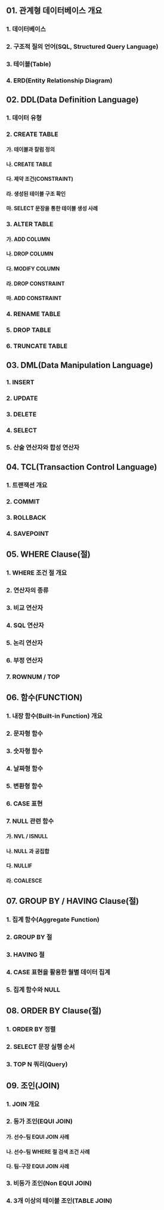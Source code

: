 ## 01. 관계형 데이터베이스 개요

### 1. 데이터베이스

> 

### 2. 구조적 질의 언어(SQL, Structured Query Language)

> 

### 3. 테이블(Table)

> 

### 4. ERD(Entity Relationship Diagram)

> 

## 02. DDL(Data Definition Language)

### 1. 데이터 유형

> 

### 2. CREATE TABLE

> 

#### 가. 테이블과 칼럼 정의

> 

#### 나. CREATE TABLE

> 

#### 다. 제약 조건(CONSTRAINT)

> 

#### 라. 생성된 테이블 구조 확인

> 

#### 마. SELECT 문장을 통한 테이블 생성 사례

> 

### 3. ALTER TABLE

> 

#### 가. ADD COLUMN

> 

#### 나. DROP COLUMN

> 

#### 다. MODIFY COLUMN

> 

#### 라. DROP CONSTRAINT

> 

#### 마. ADD CONSTRAINT

> 

### 4. RENAME TABLE

> 

### 5. DROP TABLE

> 

### 6. TRUNCATE TABLE

> 

## 03. DML(Data Manipulation Language)

> 

### 1. INSERT

> 

### 2. UPDATE

> 

### 3. DELETE

> 

### 4. SELECT

> 

### 5. 산술 연산자와 합성 연산자

> 

## 04. TCL(Transaction Control Language)

### 1. 트랜잭션 개요

> 

### 2. COMMIT

> 

### 3. ROLLBACK

> 

### 4. SAVEPOINT

> 

## 05. WHERE Clause(절)

### 1. WHERE 조건 절 개요

> 

### 2. 연산자의 종류

> 

### 3. 비교 연산자

> 

### 4. SQL 연산자

> 

### 5. 논리 연산자

> 

### 6. 부정 연산자

> 

### 7. ROWNUM / TOP

> 

## 06. 함수(FUNCTION)

### 1. 내장 함수(Built-in Function) 개요

> 

### 2. 문자형 함수

> 

### 3. 숫자형 함수

> 

### 4. 날짜형 함수

> 

### 5. 변환형 함수

> 

### 6. CASE 표현

> 

### 7. NULL 관련 함수

#### 가. NVL / ISNULL

> 

#### 나. NULL 과 공집합

> 

#### 다. NULLIF

> 

#### 라. COALESCE

> 

## 07. GROUP BY / HAVING Clause(절)

### 1. 집계 함수(Aggregate Function)

> 

### 2. GROUP BY 절

> 

### 3. HAVING 절

> 

### 4. CASE 표현을 활용한 월별 데이터 집계

> 

### 5. 집계 함수와 NULL

> 

## 08. ORDER BY Clause(절)

### 1. ORDER BY 정렬

> 

### 2. SELECT 문장 실행 순서

> 

### 3. TOP N 쿼리(Query)

> 

## 09. 조인(JOIN)

### 1. JOIN 개요

> 

### 2. 등가 조인(EQUI JOIN)

> 

#### 가. 선수-팀 EQUI JOIN 사례

> 

#### 나. 선수-팀 WHERE 절 검색 조건 사례

> 

#### 다. 팀-구장 EQUI JOIN 사례

> 

### 3. 비등가 조인(Non EQUI JOIN)

> 

### 4. 3개 이상의 테이블 조인(TABLE JOIN)

> 


